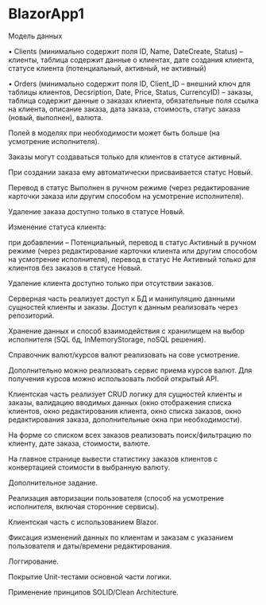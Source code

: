 # BlazorApp1

Модель данных

•	Clients (минимально содержит поля ID, Name, DateCreate, Status) – клиенты, таблица содержит данные о клиентах, дате создания клиента, статусе клиента (потенциальный, активный, не активный)

•	Orders (минимально содержит поля ID, Client_ID – внешний ключ для таблицы клиентов, Decsription, Date, Price, Status, CurrencyID) – заказы, таблица содержит данные о заказах клиента, обязательные поля ссылка на клиента, описание заказа, дата заказа, стоимость, статус заказа (новый, выполнен), валюта.

Полей в моделях при необходимости может быть больше (на усмотрение исполнителя).

Заказы могут создаваться только для клиентов в статусе активный.

При создании заказа ему автоматически присваивается статус Новый.

Перевод в статус Выполнен в ручном режиме (через редактирование карточки заказа или другим способом на усмотрение исполнителя).

Удаление заказа доступно только в статусе Новый.

Изменение статуса клиента: 

при добавлении – Потенциальный, 
перевод в статус Активный в ручном режиме (через редактирование карточки клиента или другим способом на усмотрение исполнителя),
перевод в статус Не Активный только для клиентов без заказов в статусе Новый.

Удаление клиента доступно только при отсутствии заказов.

Серверная часть реализует доступ к БД и манипуляцию данными сущностей клиенты и заказы. Доступ к данным реализовать через репозиторий.

Хранение данных и способ взаимодействия с хранилищем на выбор исполнителя (SQL бд, InMemoryStorage, noSQL решения).

Справочник валют/курсов валют реализовать на сове усмотрение.

Дополнительно можно реализовать сервис приема курсов валют. Для получения курсов можно использовать любой открытый API.


Клиентская часть реализует CRUD логику для сущностей клиенты и заказы, валидацию вводимых данных (окно отображения списка клиентов, окно редактирования клиента, окно списка заказов, окно редактирования заказа, дополнительные окна при необходимости).

На форме со списком всех заказов реализовать поиск/фильтрацию по клиенту, дате заказа, стоимости, валюте.

На главное странице вывести статистику заказов клиентов с конвертацией стоимости в выбранную валюту.

Дополнительное задание.

Реализация авторизации пользователя (способ на усмотрение исполнителя, включая сторонние сервисы). 

Клиентская часть с использованием Blazor. 

Фиксация изменений данных по клиентам и заказам с указанием пользователя и даты/времени редактирования. 

Логгирование. 

Покрытие Unit-тестами основной части логики. 

Применение принципов SOLID/Clean Architecture. 
